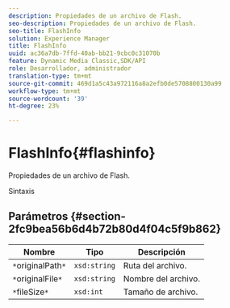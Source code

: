 ```yaml
---
description: Propiedades de un archivo de Flash.
seo-description: Propiedades de un archivo de Flash.
seo-title: FlashInfo
solution: Experience Manager
title: FlashInfo
uuid: ac36a7db-7ffd-40ab-bb21-9cbc0c31070b
feature: Dynamic Media Classic,SDK/API
role: Desarrollador, administrador
translation-type: tm+mt
source-git-commit: 469d1a5c43a972116a8a2efb0de5708800130a99
workflow-type: tm+mt
source-wordcount: '39'
ht-degree: 23%

---
```



# FlashInfo{#flashinfo}

Propiedades de un archivo de Flash.

Sintaxis

## Parámetros {#section-2fc9bea56b6d4b72b80d4f04c5f9b862}

| Nombre | Tipo | Descripción |
|---|---|---|
| `*`originalPath`*` | `xsd:string` | Ruta del archivo. |
| `*`originalFile`*` | `xsd:string` | Nombre del archivo. |
| `*`fileSize`*` | `xsd:int` | Tamaño de archivo. |

